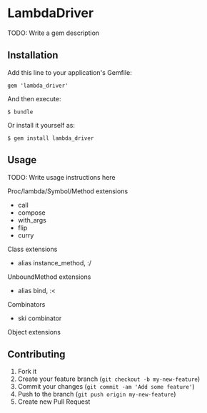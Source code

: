 # LambdaDriver

TODO: Write a gem description

## Installation

Add this line to your application's Gemfile:

    gem 'lambda_driver'

And then execute:

    $ bundle

Or install it yourself as:

    $ gem install lambda_driver

## Usage

TODO: Write usage instructions here

Proc/lambda/Symbol/Method extensions
- call
- compose
- with_args
- flip
- curry

<!-- Symbol extensions -->
<!-- - to_method -->

Class extensions
- alias instance_method, :/

UnboundMethod extensions
- alias bind, :<

Combinators
<!-- - && || -->
- ski combinator

Object extensions
<!-- - applying(|>) :  obj.ap(f) => f.call(obj) -->
<!-- - obj.op(:==) : returns lambda{|v| obj == v} -->
<!-- - obj._.method : returns lamdba{|*args| obj.send(method, *args) } -->
<!-- - obj.disjunction(f) : if f(self) is nil, return self else return f(self) -->


## Contributing

1. Fork it
2. Create your feature branch (`git checkout -b my-new-feature`)
3. Commit your changes (`git commit -am 'Add some feature'`)
4. Push to the branch (`git push origin my-new-feature`)
5. Create new Pull Request
